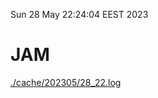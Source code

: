 Sun 28 May 22:24:04 EEST 2023
# JAM
<a href='./cache/202305/28_22.log'>./cache/202305/28_22.log</a>
